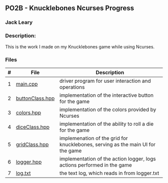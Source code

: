 ## PO2B - Knucklebones Ncurses Progress
### Jack Leary
### Description:
This is the work I made on my Knucklebones game while using Ncurses.

### Files

|   #   | File            | Description                                        |
| :---: | --------------- | -------------------------------------------------- |
|   1   | [main.cpp](https://github.com/jackleary271/2143-OOP/blob/main/Assignments/PO2C/main.cpp)       | driver program for user interaction and operations |
|   2   | [buttonClass.hpp](https://github.com/jackleary271/2143-OOP/blob/main/Assignments/PO2C/buttonClass.hpp)    | implementation of the interactive button for the game |
|   3   | [colors.hpp](https://github.com/jackleary271/2143-OOP/blob/main/Assignments/PO2C/colors.hpp)      | implementation of the colors provided by Ncurses |
|   4   | [diceClass.hpp](https://github.com/jackleary271/2143-OOP/blob/main/Assignments/PO2C/diceClass.hpp)  | implementation of the ability to roll a die for the game |
|   5   | [gridClass.hpp](https://github.com/jackleary271/2143-OOP/blob/main/Assignments/PO2C/gridClass.hpp)  | implemenation of the grid for knucklebones, serving as the main UI for the game |
|   6   | [logger.hpp](https://github.com/jackleary271/2143-OOP/blob/main/Assignments/PO2C/logger.hpp)  | implementation of the action logger, logs actions performed in the game |
|   7   | [log.txt](https://github.com/jackleary271/2143-OOP/blob/main/Assignments/PO2C/log.txt)  | the text log, which reads in from logger.txt |
